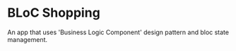 # BLoC Shopping

An app that uses 'Business Logic Component' design pattern and bloc state management.

